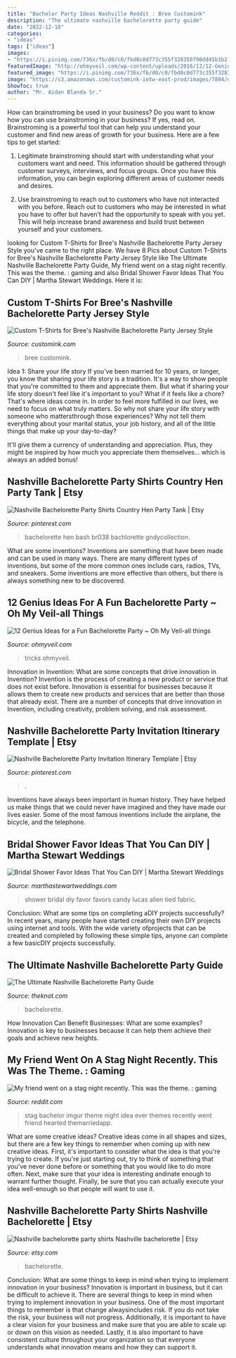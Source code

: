 ```yaml
---
title: "Bachelor Party Ideas Nashville Reddit : Bree Customink"
description: "The ultimate nashville bachelorette party guide"
date: "2022-12-18"
categories:
- "ideas"
tags: ["ideas"]
images:
- "https://i.pinimg.com/736x/fb/d0/c0/fbd0c0d773c355f328350790dd45b1b2.jpg"
featuredImage: "http://ohmyveil.com/wp-content/uploads/2016/12/12-Genius-Ideas-for-a-Fun-Bachelorette-Party-1.jpg"
featured_image: "https://i.pinimg.com/736x/fb/d0/c0/fbd0c0d773c355f328350790dd45b1b2.jpg"
image: "https://s3.amazonaws.com/customink-iotw-east-prod/images/7804/original/CIMG0817.jpg?1274963197"
ShowToc: true
author: "Mr. Aidan Blanda Sr."
---
```



How can brainstroming be used in your business?
Do you want to know how you can use brainstroming in your business? If yes, read on. Brainstroming is a powerful tool that can help you understand your customer and find new areas of growth for your business. Here are a few tips to get started:
1. Legitimate brainstroming should start with understanding what your customers want and need. This information should be gathered through customer surveys, interviews, and focus groups. Once you have this information, you can begin exploring different areas of customer needs and desires.

2. Use brainstroming to reach out to customers who have not interacted with you before. Reach out to customers who may be interested in what you have to offer but haven’t had the opportunity to speak with you yet. This will help increase brand awareness and build trust between yourself and your customers.


	

		
looking for Custom T-Shirts for Bree&#039;s Nashville Bachelorette Party Jersey Style you've came to the right place. We have 8 Pics about Custom T-Shirts for Bree&#039;s Nashville Bachelorette Party Jersey Style like The Ultimate Nashville Bachelorette Party Guide, My friend went on a stag night recently. This was the theme. : gaming and also Bridal Shower Favor Ideas That You Can DIY | Martha Stewart Weddings. Here it is:
		
    
## Custom T-Shirts For Bree&#039;s Nashville Bachelorette Party Jersey Style

<img loading=lazy src="https://s3.amazonaws.com/customink-iotw-east-prod/images/7804/original/CIMG0817.jpg?1274963197" onerror="this.onerror=null;this.src='https://tse3.mm.bing.net/th?id=OIP.xl9zK9hQSYjKUi5MYIp1aAHaFj&amp;pid=15.1';" alt="Custom T-Shirts for Bree&#039;s Nashville Bachelorette Party Jersey Style">

_Source: customink.com_

>bree customink. 

	

Idea 1: Share your life story
If you've been married for 10 years, or longer, you know that sharing your life story is a tradition. It's a way to show people that you're committed to them and appreciate them. But what if sharing your life story doesn't feel like it's important to you? What if it feels like a chore?
That's where ideas come in. In order to feel more fulfilled in our lives, we need to focus on what truly matters. So why not share your life story with someone who mattersthrough those experiences? Why not tell them everything about your marital status, your job history, and all of the little things that make up your day-to-day?

It'll give them a currency of understanding and appreciation. Plus, they might be inspired by how much you appreciate them themselves... which is always an added bonus!

    
## Nashville Bachelorette Party Shirts Country Hen Party Tank | Etsy

<img loading=lazy src="https://i.pinimg.com/736x/fb/d0/c0/fbd0c0d773c355f328350790dd45b1b2.jpg" onerror="this.onerror=null;this.src='https://tse3.mm.bing.net/th?id=OIP.FKLxn3jKr_aH0ImgDan6wwAAAA&amp;pid=15.1';" alt="Nashville Bachelorette Party Shirts Country Hen Party Tank | Etsy">

_Source: pinterest.com_

>bachelorette hen bash br038 bachlorette gndycollection. 

	

What are some inventions?
Inventions are something that have been made and can be used in many ways. There are many different types of inventions, but some of the more common ones include cars, radios, TVs, and sneakers. Some inventions are more effective than others, but there is always something new to be discovered.

    
## 12 Genius Ideas For A Fun Bachelorette Party ~ Oh My Veil-all Things

<img loading=lazy src="http://ohmyveil.com/wp-content/uploads/2016/12/12-Genius-Ideas-for-a-Fun-Bachelorette-Party-1.jpg" onerror="this.onerror=null;this.src='https://tse4.mm.bing.net/th?id=OIP.mxU7CW7WN_TCkZPElDCu4gHaVJ&amp;pid=15.1';" alt="12 Genius Ideas for a Fun Bachelorette Party ~ Oh My Veil-all things">

_Source: ohmyveil.com_

>tricks ohmyveil. 

	

Innovation in Invention: What are some concepts that drive innovation in Invention?
Invention is the process of creating a new product or service that does not exist before. Innovation is essential for businesses because it allows them to create new products and services that are better than those that already exist. There are a number of concepts that drive innovation in Invention, including creativity, problem solving, and risk assessment.

    
## Nashville Bachelorette Party Invitation Itinerary Template | Etsy

<img loading=lazy src="https://i.pinimg.com/originals/e3/e5/0a/e3e50a5b0b5dba25f9997cbc4948d4a7.jpg" onerror="this.onerror=null;this.src='https://tse2.mm.bing.net/th?id=OIP.WzzF-KSNkZa7jm4cg3Q-6wHaHN&amp;pid=15.1';" alt="Nashville Bachelorette Party Invitation Itinerary Template | Etsy">

_Source: pinterest.com_

>. 

	

Inventions have always been important in human history. They have helped us make things that we could never have imagined and they have made our lives easier. Some of the most famous inventions include the airplane, the bicycle, and the telephone.

    
## Bridal Shower Favor Ideas That You Can DIY | Martha Stewart Weddings

<img loading=lazy src="http://assets.marthastewartweddings.com/styles/wmax-520-highdpi/d52/diy-bridal-shower-favors-fabric-tied-candy-su07-0515/diy-bridal-shower-favors-fabric-tied-candy-su07-0515_vert.jpg?itok=xHmxdYIB" onerror="this.onerror=null;this.src='https://tse4.mm.bing.net/th?id=OIP.7SECYM0LPkTA0P5AGgQF-wHaJQ&amp;pid=15.1';" alt="Bridal Shower Favor Ideas That You Can DIY | Martha Stewart Weddings">

_Source: marthastewartweddings.com_

>shower bridal diy favor favors candy lucas allen tied fabric. 

	

Conclusion: What are some tips on completing aDIY projects successfully?
In recent years, many people have started creating their own DIY projects using internet and tools. With the wide variety ofprojects that can be created and completed by following these simple tips, anyone can complete a few basicDIY projects successfully.

    
## The Ultimate Nashville Bachelorette Party Guide

<img loading=lazy src="https://apis.xogrp.com/media-api/images/8dd4eddb-1b5f-4fd3-947f-2020a8b0d857" onerror="this.onerror=null;this.src='https://tse4.mm.bing.net/th?id=OIP.mcqSqrHBg1YH_LugDxQ-vAHaD3&amp;pid=15.1';" alt="The Ultimate Nashville Bachelorette Party Guide">

_Source: theknot.com_

>bachelorette. 

	

How Innovation Can Benefit Businesses: What are some examples?
Innovation is key to businesses because it can help them achieve their goals and achieve new heights.

    
## My Friend Went On A Stag Night Recently. This Was The Theme. : Gaming

<img loading=lazy src="http://i.imgur.com/BJibN.jpg" onerror="this.onerror=null;this.src='https://tse4.mm.bing.net/th?id=OIP.GhrOiH_FdaRed6hfvBZBngHaFh&amp;pid=15.1';" alt="My friend went on a stag night recently. This was the theme. : gaming">

_Source: reddit.com_

>stag bachelor imgur theme night idea ever themes recently went friend hearted themarriedapp. 

	

What are some creative ideas?
Creative ideas come in all shapes and sizes, but there are a few key things to remember when coming up with new creative ideas. First, it's important to consider what the idea is that you're trying to create. If you're just starting out, try to think of something that you've never done before or something that you would like to do more often. Next, make sure that your idea is interesting andinate enough to warrant further thought. Finally, be sure that you can actually execute your idea well-enough so that people will want to use it.

    
## Nashville Bachelorette Party Shirts Nashville Bachelorette | Etsy

<img loading=lazy src="https://i.etsystatic.com/9773077/r/il/e6dd1e/1626857537/il_794xN.1626857537_tn4f.jpg" onerror="this.onerror=null;this.src='https://tse1.mm.bing.net/th?id=OIP.eK81TdH_-zFNmID-AlBA6gHaE3&amp;pid=15.1';" alt="Nashville bachelorette party shirts Nashville bachelorette | Etsy">

_Source: etsy.com_

>bachelorette. 

	

Conclusion: What are some things to keep in mind when trying to implement innovation in your business?
Innovation is important in business, but it can be difficult to achieve it. There are several things to keep in mind when trying to implement innovation in your business. One of the most important things to remember is that change alwaysincludes risk. If you do not take the risk, your business will not progress. Additionally, it is important to have a clear vision for your business and make sure that you are able to scale up or down on this vision as needed. Lastly, it is also important to have consistent culture throughout your organization so that everyone understands what innovation means and how they can support it.

